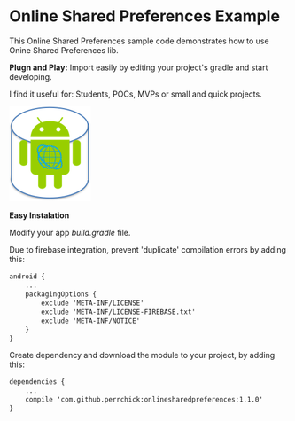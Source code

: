 # Online Shared Preferences Example
This Online Shared Preferences sample code demonstrates how to use Onine Shared Preferences lib.

**Plugn and Play:** Import easily by editing your project's gradle and start developing.

I find it useful for: Students, POCs, MVPs or small and quick projects.

![LOGO](https://github.com/PerrchicK/OnlineSharedPreferencesExample/blob/master/OSP.png)

**Easy Instalation**

Modify your app *build.gradle* file.

Due to firebase integration, prevent 'duplicate' compilation errors by adding this:
```
android {
    ...
    packagingOptions {
        exclude 'META-INF/LICENSE'
        exclude 'META-INF/LICENSE-FIREBASE.txt'
        exclude 'META-INF/NOTICE'
    }
}
```
Create dependency and download the module to your project, by adding this:
```
dependencies {
    ...
    compile 'com.github.perrchick:onlinesharedpreferences:1.1.0'
}
```
